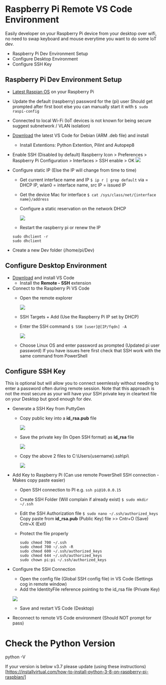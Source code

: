 # Raspberry Pi Remote VS Code Environment #
Easily developer on your Raspberry Pi device from your desktop over wifi, no need to swap keyboard and mouse everytime you want to do some IoT dev.

* Raspberry Pi Dev Environment Setup
* Configure Desktop Environment
* Configure SSH Key

## Raspberry Pi Dev Environment Setup ##
+ [Latest Raspian OS](https://www.raspberrypi.org/documentation/installation/installing-images) on your Raspberry Pi
+ Update the default (raspberry) password for the (pi) user 
  Should get prompted after first boot else you can manually start it with `$ sudo raspi-config`

+ Connected to local Wi-Fi (IoT devices is not known for being secure suggest subnetwork / VLAN isolation)
+ [Download](https://code.visualstudio.com/#alt-downloads) the latest VS Code for Debian (ARM .deb file) and install
    + Install Extentions: Python Extention, Pilint and Autopep8
+ Enable SSH (Disabled by default)
  Raspberry Icon > Preferences > Raspberry Pi Configuration > Interfaces > SSH enable > OK
  ![](https://raw.githubusercontent.com/mariusvrstr/hydriot/main/Raspberry%20Pi/_resources/EnableSSH.png)
+ Configure static IP (Else the IP will change from time to time)
    + Get current interface name and IP `$ ip r | grep default`
      via = DHCP IP, wlan0 = interface name, src IP = issued IP
    + Get the device Mac for interface  `$ cat /sys/class/net/{interface name}/address`
    + Configure a static reservation on the network DHCP
    
      ![](https://raw.githubusercontent.com/mariusvrstr/hydriot/main/Raspberry%20Pi/_resources/ReserveDHCP.png)
    + Restart the raspberry pi or renew the IP
    
    ```console
   	sudo dhclient -r
    sudo dhclient
    ```
+ Create a new Dev folder (/home/pi/Dev)


## Configure Desktop Environment ##
+ [Download](https://code.visualstudio.com/#alt-downloads) and install VS Code
    + Install the **Remote - SSH** extension
+ Connect to the Raspberry Pi VS Code
    + Open the remote explorer
    
      ![](https://raw.githubusercontent.com/mariusvrstr/hydriot/main/Raspberry%20Pi/_resources/RemoteVsCodeExplorer.png)
    + SSH Targets + Add (Use the Raspberry Pi IP set by DHCP)
    + Enter the SSH command `$ SSH [user]@[IP/fqdn] -A`
    
      ![](https://raw.githubusercontent.com/mariusvrstr/hydriot/main/Raspberry%20Pi/_resources/sshCommand.png)
    + Choose Linux OS and enter password as prompted (Updated pi user password)
      If you have issues here first check that SSH work with the same command from PowerShell


## Configure SSH Key ##
This is optional but will allow you to connect seemlessly without needing to enter a password often during remote session. Note that this approach is not the most secure as your will have your SSH private key in cleartext file on your Desktop but good enough for dev.
+ Generate a SSH Key from PuttyGen
    + Copy public key into a **id_rsa.pub** file
  
      ![](https://raw.githubusercontent.com/mariusvrstr/hydriot/main/Raspberry%20Pi/_resources/PuTTyGen_publicKey.png)  
    + Save the private key (In Open SSH format) as **id_rsa** file

      ![](https://raw.githubusercontent.com/mariusvrstr/hydriot/main/Raspberry%20Pi/_resources/PuTTyGen_privateKey.png)  
    + Copy the above 2 files to C:\Users\{username}\.ssh\pi\
    
      ![](https://raw.githubusercontent.com/mariusvrstr/hydriot/main/Raspberry%20Pi/_resources/sshKeys.png)  
+ Add Key to Raspberry Pi (Can use remote PowerShell SSH connection - Makes copy paste easier)
    + Open SSH connection to PI e.g. `ssh pi@10.0.0.15`
    + Create SSH Folder (Will complain if already exist) `$ sudo mkdir ~/.ssh`
    + Edit the SSH Authorization file `$ sudo nano ~/.ssh/authorized_keys`
      Copy paste from **id_rsa.pub** (Public Key) file >> Cntr+O (Save) Cntr+X (Exit)
    + Protect the file properly
    
      ```console
      sudo chmod 700 ~/.ssh
      sudo chmod 700 ~/.ssh -R
      sudo chmod 600 ~/.ssh/authorized_keys
      sudo chmod 644 ~/.ssh/authorized_keys
      sudo chown pi:pi ~/.ssh/authorized_keys    
      ```
      
+ Configure the SSH Connection
    + Open the config file (Global SSH config file) in VS Code (Settings cog in remote window)
    + Add the IdentityFile reference pointing to the id_rsa file (Private Key)
    
    ![](https://raw.githubusercontent.com/mariusvrstr/hydriot/main/Raspberry%20Pi/_resources/sshConfigurationFile.png)    
    + Save and restart VS Code (Desktop)
+ Reconnect to remote VS Code environment (Should NOT prompt for pass)


# Check the Python Version
python -V

If your version is below v3.7 please update (using these instructions)[https://installvirtual.com/how-to-install-python-3-8-on-raspberry-pi-raspbian/]


